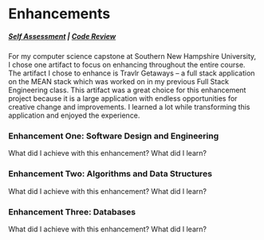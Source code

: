 # Enhancements

##### [Self Assessment](https://edwardhelmick.github.io/index.html)  |  [Code Review](https://edwardhelmick.github.io/CodeReview.html)

For my computer science capstone at Southern New Hampshire University, I chose one artifact to focus on enhancing throughout the entire course. The artifact I chose to enhance is Travlr Getaways – a full stack application on the MEAN stack which was worked on in my previous Full Stack Engineering class. This artifact was a great choice for this enhancement project because it is a large application with endless opportunities for creative change and improvements. I learned a lot while transforming this application and enjoyed the experience.

### Enhancement One: Software Design and Engineering

What did I achieve with this enhancement?
What did I learn?

### Enhancement Two: Algorithms and Data Structures

What did I achieve with this enhancement?
What did I learn?

### Enhancement Three: Databases

What did I achieve with this enhancement?
What did I learn?

